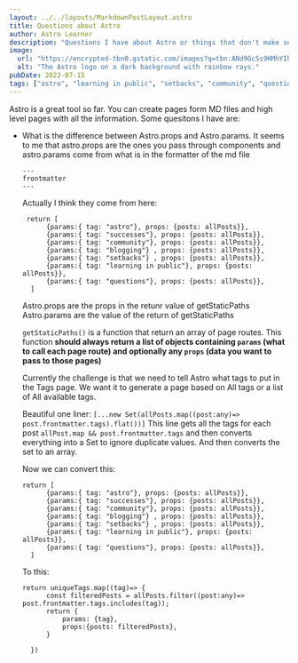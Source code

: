 ```yaml
---
layout: ../../layouts/MarkdownPostLayout.astro
title: Questions about Astro
author: Astro Learner
description: "Questions I have about Astro or things that don't make sense yet"
image:
  url: "https://encrypted-tbn0.gstatic.com/images?q=tbn:ANd9GcSs9HMhYIhCiScr40VULOqThSMM_XVwPlMpcg&s"
  alt: "The Astro logo on a dark background with rainbow rays."
pubDate: 2022-07-15
tags: ["astro", "learning in public", "setbacks", "community", "questions"]
---
```


Astro is a great tool so far. You can create pages form MD files and high level pages with all the information.
Some quesitons I have are:

- What is the difference between Astro.props and Astro.params.
  It seems to me that astro.props are the ones you pass through components and astro.params come from what is in the formatter of the md file

  ```
  ---
  frontmatter
  ---
  ```

  Actually I think they come from here:

  ```
   return [
        {params:{ tag: "astro"}, props: {posts: allPosts}},
        {params:{ tag: "successes"}, props: {posts: allPosts}},
        {params:{ tag: "community"}, props: {posts: allPosts}},
        {params:{ tag: "blogging"} , props: {posts: allPosts}},
        {params:{ tag: "setbacks"} , props: {posts: allPosts}},
        {params:{ tag: "learning in public"}, props: {posts: allPosts}},
        {params:{ tag: "questions"}, props: {posts: allPosts}},
    ]
  ```

  Astro.props are the props in the retunr value of getStaticPaths
  Astro.params are the value of the return of getStaticPaths

  `getStaticPaths()` is a function that return an array of page routes. This function **should always return a list of objects containing `params` (what to call each page route) and optionally any `props` (data you want to pass to those pages)**

  Currently the challenge is that we need to tell Astro what tags to put in the Tags page. We want it to generate a page based on All tags or a list of All available tags.

  Beautiful one liner:
  `[...new Set(allPosts.map((post:any)=> post.frontmatter.tags).flat())]`
  This line gets all the tags for each post `allPost.map && post.frontmatter.tags` and then converts everything into a Set to ignore duplicate values. And then converts the set to an array.

  Now we can convert this:

  ```
  return [
        {params:{ tag: "astro"}, props: {posts: allPosts}},
        {params:{ tag: "successes"}, props: {posts: allPosts}},
        {params:{ tag: "community"}, props: {posts: allPosts}},
        {params:{ tag: "blogging"} , props: {posts: allPosts}},
        {params:{ tag: "setbacks"} , props: {posts: allPosts}},
        {params:{ tag: "learning in public"}, props: {posts: allPosts}},
        {params:{ tag: "questions"}, props: {posts: allPosts}},
    ]
  ```

  To this:

  ```
  return uniqueTags.map((tag)=> {
        const filteredPosts = allPosts.filter((post:any)=> post.frontmatter.tags.includes(tag));
        return {
            params: {tag},
            props:{posts: filteredPosts},
        }

    })
  ```
